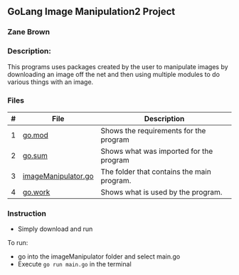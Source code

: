 ## GoLang Image Manipulation2 Project
### Zane Brown
### Description:

This programs uses packages created by the user to manipulate images 
by downloading an image off the net and then using multiple modules to do various things with an image.

### Files

|   #   | File           | Description                                                                                                     |
| :---: | -------------- | --------------------------------------------------------------------------------------------------------------- |
|   1   | [go.mod](https://github.com/ZZaner67/CMPS-4143/blob/main/Assignments/P03/go.mod)         | Shows the requirements for the program                                                                          |
|   2   | [go.sum](https://github.com/ZZaner67/CMPS-4143/blob/main/Assignments/P03/go.sum)         | Shows what was imported for the program                                                                         |
|   3   | [imageManipulator.go]([https://github.com/ZZaner67/CMPS-4143/blob/main/Assignments/P03/imagemod/imageManipulator/imageManipulator.go](https://github.com/ZZaner67/CMPS-4143/tree/main/Assignments/P03/img_manipulator))        | The folder that contains the main program. |
|   4   | [go.work](https://github.com/ZZaner67/CMPS-4143/blob/main/Assignments/P03/go.work)       | Shows what is used by the program.                                                                              |


### Instruction

- Simply download and run

To run:
- go into the imageManipulator folder and select main.go
- Execute `go run main.go` in the terminal
